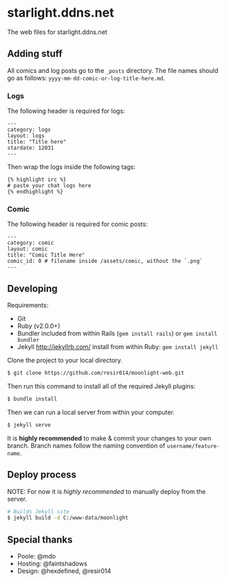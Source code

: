 starlight.ddns.net
==================

The web files for starlight.ddns.net

Adding stuff
------------

All comics and log posts go to the `_posts` directory. The file names should
go as follows: `yyyy-mm-dd-comic-or-log-title-here.md`.

### Logs

The following header is required for logs:

```
---
category: logs
layout: logs
title: "Title here"
stardate: 12031
---
```

Then wrap the logs inside the following tags:

```
{% highlight irc %}
# paste your chat logs here
{% endhighlight %}
```

### Comic

The following header is required for comic posts:

```
---
category: comic
layout: comic
title: "Comic Title Here"
comic_id: 0 # filename inside /assets/comic, without the `.png`
---
```

Developing
----------

Requirements:
* Git
* Ruby (v2.0.0+)
* Bundler
  included from within Rails (`gem install rails`) or `gem install bundler`
* Jekyll <http://jekyllrb.com/>
  install from within Ruby: `gem install jekyll`

Clone the project to your local directory.

```bash
$ git clone https://github.com/resir014/moonlight-web.git
```

Then run this command to install all of the required Jekyll plugins:

```bash
$ bundle install
```

Then we can run a local server from within your computer.

```bash
$ jekyll serve
```

It is **highly recommended** to make & commit your changes to your own branch.
Branch names follow the naming convention of `username/feature-name`.

Deploy process
--------------

NOTE: For now it is *highly recommended* to manually deploy from the server.

```bash
# Builds Jekyll site
$ jekyll build -d C:/www-data/moonlight
```

Special thanks
--------------

* Poole: @mdo
* Hosting: @faintshadows
* Design: @hexdefined, @resir014
